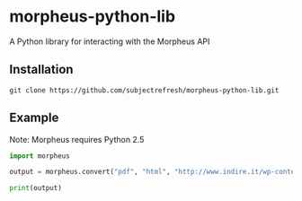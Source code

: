 # morpheus-python-lib
A Python library for interacting with the Morpheus API

## Installation
```git clone https://github.com/subjectrefresh/morpheus-python-lib.git```

## Example

Note: Morpheus requires Python 2.5

```python
import morpheus

output = morpheus.convert("pdf", "html", "http://www.indire.it/wp-content/uploads/2015/08/pdf-sample.pdf")

print(output)
```